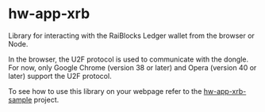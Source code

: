 # hw-app-xrb

Library for interacting with the RaiBlocks Ledger wallet from the browser or Node.

In the browser, the U2F protocol is used to communicate with the dongle. For now, only Google Chrome (version 38 or later) and Opera (version 40 or later) support the U2F protocol.

To see how to use this library on your webpage refer to the [hw-app-xrb-sample](https://github.com/roosmaa/hw-app-xrb-sample/) project.
